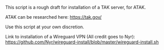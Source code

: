This script is a rough draft for installation of a TAK server, for ATAK.

ATAK can be researched here: 
https://tak.gov/

Use this script at your own discretion.



Link to installation of a Wireguard VPN (All credit goes to Nyr):
https://github.com/Nyr/wireguard-install/blob/master/wireguard-install.sh
